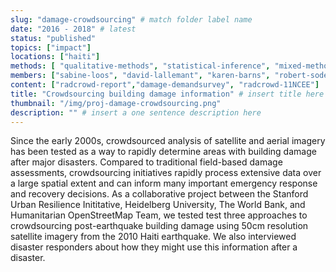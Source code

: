 ```yaml
---
slug: "damage-crowdsourcing" # match folder label name
date: "2016 - 2018" # latest 
status: "published"
topics: ["impact"]
locations: ["haiti"]
methods: [ "qualitative-methods", "statistical-inference", "mixed-methods", "surveys"]
members: ["sabine-loos", "david-lallemant", "karen-barns", "robert-soden", "gitanjali-bhattacharjee", "melanie-eckle", "benjamin-herfort"] # insert your slug here, e.g., "sabine-loos"
content: ["radcrowd-report","damage-demandsurvey", "radcrowd-11NCEE"]
title: "Crowdsourcing building damage information" # insert title here
thumbnail: "/img/proj-damage-crowdsourcing.png"
description: "" # insert a one sentence description here
---
```

Since the early 2000s, crowdsourced analysis of satellite and aerial imagery has been tested as a way to rapidly determine areas with building damage after major disasters. Compared to traditional field-based damage assessments, crowdsourcing initiatives rapidly process extensive data over a large spatial extent and can inform many important emergency response and recovery decisions. As a collaborative project between the Stanford Urban Resilience Inititative, Heidelberg University, The World Bank, and Humanitarian OpenStreetMap Team, we tested test three approaches to crowdsourcing post-earthquake building damage using 50cm resolution satellite imagery from the 2010 Haiti earthquake. We also interviewed disaster responders about how they might use this information after a disaster.